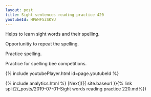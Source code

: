 ```yaml
---
layout: post
title: Sight sentences reading practice 420
youtubeId: HPWHF5zSKYU
---
```

 
 
Helps to learn sight words and their spelling.

Opportunitiy to repeat the spelling. 

Practice spelling. 
 
Practice for spelling bee competitions. 
 
{% include youtubePlayer.html id=page.youtubeId %}
 
 
{% include analytics.html %} 
[Next]({{ site.baseurl }}{% link  split2/_posts/2019-07-01-Sight words reading practice 220.md%})
 
